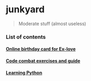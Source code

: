 # junkyard

> Moderate stuff (almost useless)

### List of contents

#### [Online birthday card for Ex-love](bday/)
#### [Code combat exercises and guide](code_combat/)
#### [Learning Python](pylearn/)

